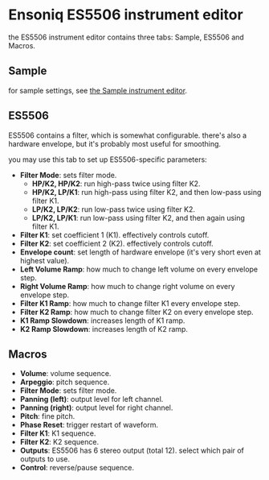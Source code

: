 # Ensoniq ES5506 instrument editor

the ES5506 instrument editor contains three tabs: Sample, ES5506 and Macros.

## Sample

for sample settings, see [the Sample instrument editor](sample.md).

## ES5506

ES5506 contains a filter, which is somewhat configurable.
there's also a hardware envelope, but it's probably most useful for smoothing.

you may use this tab to set up ES5506-specific parameters:

- **Filter Mode**: sets filter mode.
  - **HP/K2, HP/K2**: run high-pass twice using filter K2.
  - **HP/K2, LP/K1**: run high-pass using filter K2, and then low-pass using filter K1.
  - **LP/K2, LP/K2**: run low-pass twice using filter K2.
  - **LP/K2, LP/K1**: run low-pass using filter K2, and then again using filter K1.
- **Filter K1**: set coefficient 1 (K1). effectively controls cutoff.
- **Filter K2**: set coefficient 2 (K2). effectively controls cutoff.
- **Envelope count**: set length of hardware envelope (it's very short even at highest value).
- **Left Volume Ramp**: how much to change left volume on every envelope step.
- **Right Volume Ramp**: how much to change right volume on every envelope step.
- **Filter K1 Ramp**: how much to change filter K1 every envelope step.
- **Filter K2 Ramp**: how much to change filter K2 on every envelope step.
- **K1 Ramp Slowdown**: increases length of K1 ramp.
- **K2 Ramp Slowdown**: increases length of K2 ramp.

## Macros

- **Volume**: volume sequence.
- **Arpeggio**: pitch sequence.
- **Filter Mode**: sets filter mode.
- **Panning (left)**: output level for left channel.
- **Panning (right)**: output level for right channel.
- **Pitch**: fine pitch.
- **Phase Reset**: trigger restart of waveform.
- **Filter K1**: K1 sequence.
- **Filter K2**: K2 sequence.
- **Outputs**: ES5506 has 6 stereo output (total 12). select which pair of outputs to use.
- **Control**: reverse/pause sequence.
